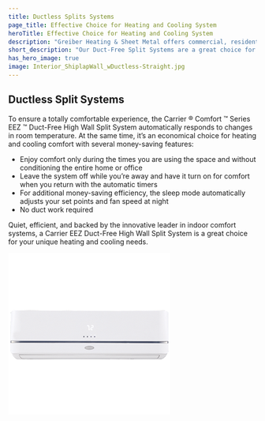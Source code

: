 ```yaml
---
title: Ductless Splits Systems
page_title: Effective Choice for Heating and Cooling System
heroTitle: Effective Choice for Heating and Cooling System
description: "Greiber Heating & Sheet Metal offers commercial, residential & industrial HVAC, geothermal heating, cooling & ventilation services in Waunakee, Wisconsin."
short_description: "Our Duct-Free Split Systems are a great choice for your unique heating and cooling needs"
has_hero_image: true
image: Interior_ShiplapWall_wDuctless-Straight.jpg
---
```


## Ductless Split Systems

<div class="underline"></div>

To ensure a totally comfortable experience, the Carrier ® Comfort ™ Series EEZ ™ Duct-Free High Wall Split System automatically responds to changes in room temperature. At the same time, it’s an economical choice for heating and cooling comfort with several money-saving features:

- Enjoy comfort only during the times you are using the space and without conditioning the entire home or office
- Leave the system off while you’re away and have it turn on for comfort when you return with the automatic timers
- For additional money-saving efficiency, the sleep mode automatically adjusts your set points and fan speed at night
- No duct work required

Quiet, efficient, and backed by the innovative leader in indoor comfort systems, a Carrier EEZ Duct-Free High Wall Split System is a great choice for your unique heating and cooling needs.

![Performance high wall indoor unit](performance-high-wall-indoor-unit-40MAQ.png)
